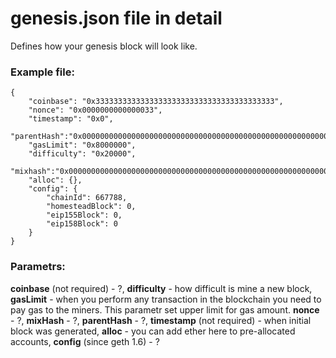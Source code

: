# genesis.json file in detail
Defines how your genesis block will look like.
### Example file:
```
{
	"coinbase": "0x3333333333333333333333333333333333333333",
  	"nonce": "0x0000000000000033",
	"timestamp": "0x0",
	"parentHash":"0x0000000000000000000000000000000000000000000000000000000000000000",
	"gasLimit": "0x8000000",
	"difficulty": "0x20000",
	"mixhash":"0x0000000000000000000000000000000000000000000000000000000000000000",
	"alloc": {},
	"config": {
		"chainId": 667788,
		"homesteadBlock": 0,
		"eip155Block": 0,
		"eip158Block": 0
  	}
}
```

### Parametrs:
**coinbase** (not required) - ?,
**difficulty** - how difficult is mine a new block,
**gasLimit** - when you perform any transaction in the blockchain you need to pay gas to the miners. This parametr set upper limit for gas amount.
**nonce** - ?,
**mixHash** - ?,
**parentHash** - ?,
**timestamp** (not required) - when initial block was generated,
**alloc** - you can add ether here to pre-allocated accounts,
**config** (since geth 1.6) - ?